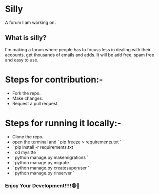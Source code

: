 <h1>Silly</h1>
<p>A forum I am working on.</p>

<h2>What is silly?</h2>
<p>I'm making a forum where people has to focuss less in dealing with their accounts, get thousands of emails and adds. It will be add free, spam free and easy to use.</p>

<h1>Steps for contribution:-</h1>
<ul>
    <li>Fork the repo.</li>
    <li>Make changes.</li>
    <li>Request a pull request.</li>
</ul>

<h1>Steps for running it locally:-</h1>
<ul>
    <li>Clone the repo.</li>
    <li>open the terminal and ` pip freeze > requirements.txt `</li>
    <li>` pip install -r requirements.txt `</li>
    <li>` cd mysitte `</li>
    <li>` python manage.py makemigrations `</li>
    <li>` python manage.py migrate `</li>
    <li>` python manage.py createsuperuser `</li>
    <li>` python manage.py rinserver `</li>
</ul>

<h3>Enjoy Your Development!!!!😁🥳</h3>